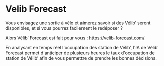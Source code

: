 # Velib Forecast
Vous envisagez une sortie à vélo et aimerez savoir si des Vélib’ seront disponibles, et si vous pourrez facilement le redéposer ?

Alors Vélib’ Forecast est fait pour vous :
https://velib-forecast.com/


En analysant en temps réel l'occupation des station de Vélib’, l'IA de Vélib’ Forecast permet d'anticiper de plusieurs heures le taux d'occupation de station de Vélib’ afin de vous permettre de prendre les bonnes décisions.
